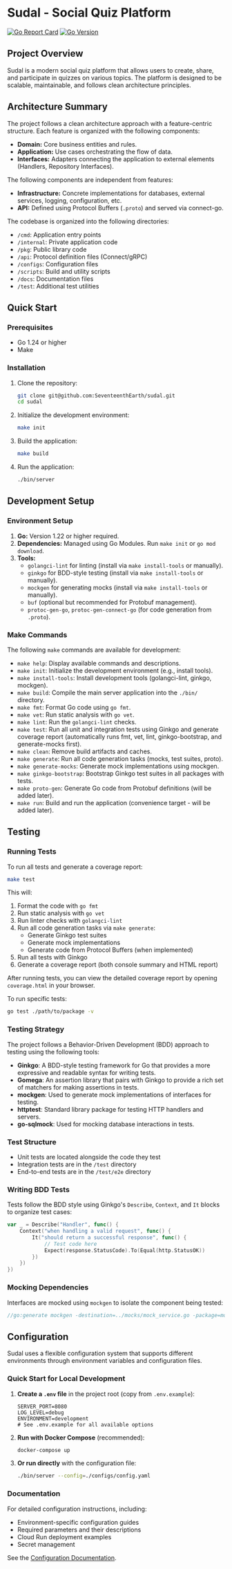 # Sudal - Social Quiz Platform

[![Go Report Card](https://goreportcard.com/badge/github.com/seventeenthearth/sudal)](https://goreportcard.com/report/github.com/seventeenthearth/sudal)
[![Go Version](https://img.shields.io/github/go-mod/go-version/SeventeenthEarth/sudal)](https://golang.org/dl/)

## Project Overview

Sudal is a modern social quiz platform that allows users to create, share, and participate in quizzes on various topics. The platform is designed to be scalable, maintainable, and follows clean architecture principles.

## Architecture Summary

The project follows a clean architecture approach with a feature-centric structure. Each feature is organized with the following components:

- **Domain:** Core business entities and rules.
- **Application:** Use cases orchestrating the flow of data.
- **Interfaces:** Adapters connecting the application to external elements (Handlers, Repository Interfaces).

The following components are independent from features:

- **Infrastructure:** Concrete implementations for databases, external services, logging, configuration, etc.
- **API:** Defined using Protocol Buffers (`.proto`) and served via connect-go.

The codebase is organized into the following directories:

- `/cmd`: Application entry points
- `/internal`: Private application code
- `/pkg`: Public library code
- `/api`: Protocol definition files (Connect/gRPC)
- `/configs`: Configuration files
- `/scripts`: Build and utility scripts
- `/docs`: Documentation files
- `/test`: Additional test utilities

## Quick Start

### Prerequisites

- Go 1.24 or higher
- Make

### Installation

1. Clone the repository:
   ```bash
   git clone git@github.com:SeventeenthEarth/sudal.git
   cd sudal
   ```

2. Initialize the development environment:
   ```bash
   make init
   ```

3. Build the application:
   ```bash
   make build
   ```

4. Run the application:
   ```bash
   ./bin/server
   ```

## Development Setup

### Environment Setup

1. **Go:** Version 1.22 or higher required.
2. **Dependencies:** Managed using Go Modules. Run `make init` or `go mod download`.
3. **Tools:**
   - `golangci-lint` for linting (install via `make install-tools` or manually).
   - `ginkgo` for BDD-style testing (install via `make install-tools` or manually).
   - `mockgen` for generating mocks (install via `make install-tools` or manually).
   - `buf` (optional but recommended for Protobuf management).
   - `protoc-gen-go`, `protoc-gen-connect-go` (for code generation from `.proto`).

### Make Commands

The following `make` commands are available for development:

- `make help`: Display available commands and descriptions.
- `make init`: Initialize the development environment (e.g., install tools).
- `make install-tools`: Install development tools (golangci-lint, ginkgo, mockgen).
- `make build`: Compile the main server application into the `./bin/` directory.
- `make fmt`: Format Go code using `go fmt`.
- `make vet`: Run static analysis with `go vet`.
- `make lint`: Run the `golangci-lint` checks.
- `make test`: Run all unit and integration tests using Ginkgo and generate coverage report (automatically runs fmt, vet, lint, ginkgo-bootstrap, and generate-mocks first).
- `make clean`: Remove build artifacts and caches.
- `make generate`: Run all code generation tasks (mocks, test suites, proto).
- `make generate-mocks`: Generate mock implementations using mockgen.
- `make ginkgo-bootstrap`: Bootstrap Ginkgo test suites in all packages with tests.
- `make proto-gen`: Generate Go code from Protobuf definitions (will be added later).
- `make run`: Build and run the application (convenience target - will be added later).

## Testing

### Running Tests

To run all tests and generate a coverage report:

```bash
make test
```

This will:
1. Format the code with `go fmt`
2. Run static analysis with `go vet`
3. Run linter checks with `golangci-lint`
4. Run all code generation tasks via `make generate`:
   - Generate Ginkgo test suites
   - Generate mock implementations
   - Generate code from Protocol Buffers (when implemented)
5. Run all tests with Ginkgo
6. Generate a coverage report (both console summary and HTML report)

After running tests, you can view the detailed coverage report by opening `coverage.html` in your browser.

To run specific tests:

```bash
go test ./path/to/package -v
```

### Testing Strategy

The project follows a Behavior-Driven Development (BDD) approach to testing using the following tools:

- **Ginkgo**: A BDD-style testing framework for Go that provides a more expressive and readable syntax for writing tests.
- **Gomega**: An assertion library that pairs with Ginkgo to provide a rich set of matchers for making assertions in tests.
- **mockgen**: Used to generate mock implementations of interfaces for testing.
- **httptest**: Standard library package for testing HTTP handlers and servers.
- **go-sqlmock**: Used for mocking database interactions in tests.

### Test Structure

- Unit tests are located alongside the code they test
- Integration tests are in the `/test` directory
- End-to-end tests are in the `/test/e2e` directory

### Writing BDD Tests

Tests follow the BDD style using Ginkgo's `Describe`, `Context`, and `It` blocks to organize test cases:

```go
var _ = Describe("Handler", func() {
    Context("when handling a valid request", func() {
        It("should return a successful response", func() {
            // Test code here
            Expect(response.StatusCode).To(Equal(http.StatusOK))
        })
    })
})
```

### Mocking Dependencies

Interfaces are mocked using `mockgen` to isolate the component being tested:

```go
//go:generate mockgen -destination=../mocks/mock_service.go -package=mocks github.com/seventeenthearth/sudal/internal/feature/example Service
```

## Configuration

Sudal uses a flexible configuration system that supports different environments through environment variables and configuration files.

### Quick Start for Local Development

1. **Create a `.env` file** in the project root (copy from `.env.example`):
   ```
   SERVER_PORT=8080
   LOG_LEVEL=debug
   ENVIRONMENT=development
   # See .env.example for all available options
   ```

2. **Run with Docker Compose** (recommended):
   ```bash
   docker-compose up
   ```

3. **Or run directly** with the configuration file:
   ```bash
   ./bin/server --config=./configs/config.yaml
   ```

### Documentation

For detailed configuration instructions, including:
- Environment-specific configuration guides
- Required parameters and their descriptions
- Cloud Run deployment examples
- Secret management

See the [Configuration Documentation](docs/configuration/configuration).
